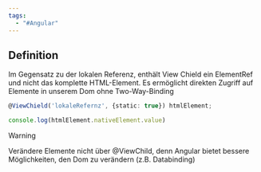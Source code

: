 ```yaml
---
tags:
  - "#Angular"
---
```

## Definition
Im Gegensatz zu der lokalen Referenz, enthält View Chield ein ElementRef und nicht das komplette HTML-Element. Es ermöglicht direkten Zugriff auf Elemente in unserem Dom ohne Two-Way-Binding

```ts
@ViewChield('lokaleRefernz', {static: true}) htmlElement;

console.log(htmlElement.nativeElement.value)
```

>[!warning]
> Verändere Elemente nicht über @ViewChild, denn Angular bietet bessere Möglichkeiten, den Dom zu verändern (z.B. Databinding)

